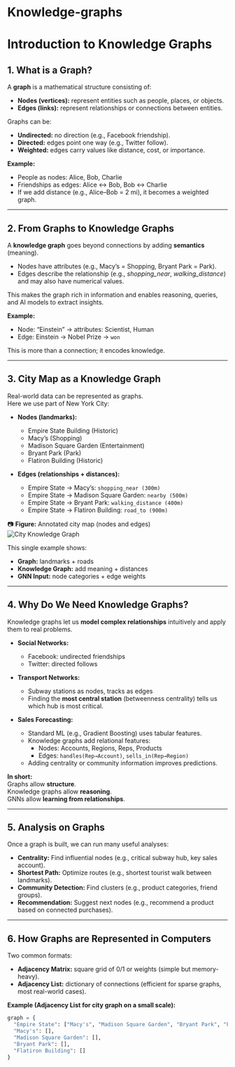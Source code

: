 # Knowledge-graphs
# Introduction to Knowledge Graphs

## 1. What is a Graph?

A **graph** is a mathematical structure consisting of:

- **Nodes (vertices):** represent entities such as people, places, or objects.  
- **Edges (links):** represent relationships or connections between entities.

Graphs can be:
- **Undirected:** no direction (e.g., Facebook friendship).  
- **Directed:** edges point one way (e.g., Twitter follow).  
- **Weighted:** edges carry values like distance, cost, or importance.

**Example:**
- People as nodes: Alice, Bob, Charlie  
- Friendships as edges: Alice ↔ Bob, Bob ↔ Charlie  
- If we add distance (e.g., Alice–Bob = 2 mi), it becomes a weighted graph.

---

## 2. From Graphs to Knowledge Graphs

A **knowledge graph** goes beyond connections by adding **semantics** (meaning).

- Nodes have attributes (e.g., Macy’s = Shopping, Bryant Park = Park).  
- Edges describe the relationship (e.g., *shopping_near*, *walking_distance*) and may also have numerical values.  

This makes the graph rich in information and enables reasoning, queries, and AI models to extract insights.

**Example:**
- Node: “Einstein” → attributes: Scientist, Human  
- Edge: Einstein → Nobel Prize → `won`  

This is more than a connection; it encodes knowledge.

---

## 3. City Map as a Knowledge Graph

Real-world data can be represented as graphs.  
Here we use part of New York City:

- **Nodes (landmarks):**
  - Empire State Building (Historic)  
  - Macy’s (Shopping)  
  - Madison Square Garden (Entertainment)  
  - Bryant Park (Park)  
  - Flatiron Building (Historic)  

- **Edges (relationships + distances):**
  - Empire State → Macy’s: `shopping_near (300m)`  
  - Empire State → Madison Square Garden: `nearby (500m)`  
  - Empire State → Bryant Park: `walking_distance (400m)`  
  - Empire State → Flatiron Building: `road_to (900m)`  

📷 **Figure:** Annotated city map (nodes and edges)  
![City Knowledge Graph](city_graph.png.png)

This single example shows:
- **Graph:** landmarks + roads  
- **Knowledge Graph:** add meaning + distances  
- **GNN Input:** node categories + edge weights  

---

## 4. Why Do We Need Knowledge Graphs?

Knowledge graphs let us **model complex relationships** intuitively and apply them to real problems.

- **Social Networks:**  
  - Facebook: undirected friendships  
  - Twitter: directed follows  

- **Transport Networks:**  
  - Subway stations as nodes, tracks as edges  
  - Finding the **most central station** (betweenness centrality) tells us which hub is most critical.  

- **Sales Forecasting:**  
  - Standard ML (e.g., Gradient Boosting) uses tabular features.  
  - Knowledge graphs add relational features:
    - Nodes: Accounts, Regions, Reps, Products  
    - Edges: `handles(Rep→Account)`, `sells_in(Rep→Region)`  
  - Adding centrality or community information improves predictions.  

**In short:**  
Graphs allow **structure**.  
Knowledge graphs allow **reasoning**.  
GNNs allow **learning from relationships**.

---

## 5. Analysis on Graphs

Once a graph is built, we can run many useful analyses:

- **Centrality:** Find influential nodes (e.g., critical subway hub, key sales account).  
- **Shortest Path:** Optimize routes (e.g., shortest tourist walk between landmarks).  
- **Community Detection:** Find clusters (e.g., product categories, friend groups).  
- **Recommendation:** Suggest next nodes (e.g., recommend a product based on connected purchases).  

---

## 6. How Graphs are Represented in Computers

Two common formats:

- **Adjacency Matrix:** square grid of 0/1 or weights (simple but memory-heavy).  
- **Adjacency List:** dictionary of connections (efficient for sparse graphs, most real-world cases).  

**Example (Adjacency List for city graph on a small scale):**
```python
graph = {
  "Empire State": ["Macy's", "Madison Square Garden", "Bryant Park", "Flatiron Building"],
  "Macy's": [],
  "Madison Square Garden": [],
  "Bryant Park": [],
  "Flatiron Building": []
}
